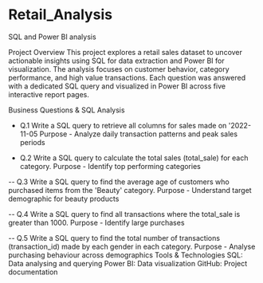 # Retail_Analysis
SQL and Power BI analysis 

Project Overview
This project explores a retail sales dataset to uncover actionable insights using SQL for data extraction and Power BI for visualization. The analysis focuses on customer behavior, category performance, and high value transactions. Each question was answered with a dedicated SQL query and visualized in Power BI across five interactive report pages.

 Business Questions & SQL Analysis
- Q.1 Write a SQL query to retrieve all columns for sales made on '2022-11-05
Purpose - Analyze daily transaction patterns and peak sales periods

- Q.2 Write a SQL query to calculate the total sales (total_sale) for each category.
Purpose - Identify top performing categories 

-- Q.3 Write a SQL query to find the average age of customers who purchased items from the 'Beauty' category.
Purpose - Understand target demographic for beauty products 

-- Q.4 Write a SQL query to find all transactions where the total_sale is greater than 1000.
Purpose - Identify large purchases 

-- Q.5 Write a SQL query to find the total number of transactions (transaction_id) made by each gender in each category.
Purpose - Analyse purchasing behaviour across demographics
Tools & Technologies
SQL: Data analysing and querying 
Power BI: Data visualization
GitHub: Project documentation  

